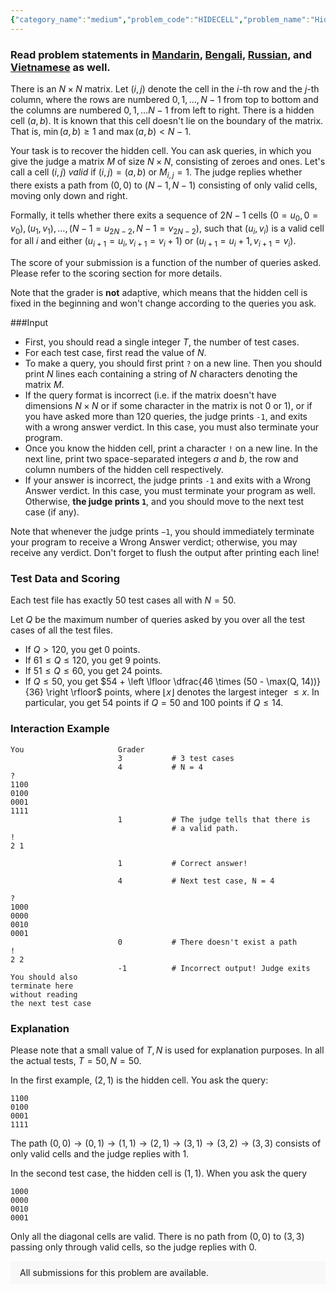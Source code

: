 ```yaml
---
{"category_name":"medium","problem_code":"HIDECELL","problem_name":"Hidden Cell","problemComponents":{"constraints":"","constraintsState":false,"subtasks":"","subtasksState":false,"inputFormat":"","inputFormatState":false,"outputFormat":"","outputFormatState":false,"sampleTestCases":{}},"video_editorial_url":"","languages_supported":{"0":"CPP14","1":"C","2":"JAVA","3":"PYTH 3.6","4":"CPP17","5":"PYTH","6":"PYP3","7":"CS2","8":"ADA","9":"PYPY","10":"TEXT","11":"PAS fpc","12":"NODEJS","13":"RUBY","14":"PHP","15":"GO","16":"HASK","17":"TCL","18":"PERL","19":"SCALA","20":"LUA","21":"kotlin","22":"BASH","23":"JS","24":"LISP sbcl","25":"rust","26":"PAS gpc","27":"BF","28":"CLOJ","29":"R","30":"D","31":"CAML","32":"FORT","33":"ASM","34":"swift","35":"FS","36":"WSPC","37":"LISP clisp","38":"SQL","39":"SCM guile","40":"PERL6","41":"ERL","42":"CLPS","43":"ICK","44":"NICE","45":"PRLG","46":"ICON","47":"COB","48":"SCM chicken","49":"PIKE","50":"SCM qobi","51":"ST","52":"SQLQ","53":"NEM"},"max_timelimit":1,"source_sizelimit":50000,"problem_author":"jtnydv25","problem_tester":"","date_added":"16-06-2021","tags":{"0":"interactive","1":"jtnydv25","2":"ltime97","3":"medium"},"problem_difficulty_level":"Medium","best_tag":"","editorial_url":"https://discuss.codechef.com/problems/HIDECELL","time":{"view_start_date":1624727702,"submit_start_date":1624727702,"visible_start_date":1624727702,"end_date":1735669800},"is_direct_submittable":false,"problemDiscussURL":"https://discuss.codechef.com/search?q=HIDECELL","is_proctored":false,"visitedContests":{},"layout":"problem"}
---
```

### Read problem statements in [Mandarin](https://www.codechef.com/download/translated/LTIME97/mandarin/HIDECELL.pdf), [Bengali](https://www.codechef.com/download/translated/LTIME97/bengali/HIDECELL.pdf), [Russian](https://www.codechef.com/download/translated/LTIME97/russian/HIDECELL.pdf), and [Vietnamese](https://www.codechef.com/download/translated/LTIME97/vietnamese/HIDECELL.pdf) as well.

There is an $N \times N$ matrix. Let $(i, j)$ denote the cell in the $i$-th row and the $j$-th column, where the rows are numbered $0, 1, \ldots, N - 1$ from top to bottom and the columns are numbered $0, 1, \ldots N-1$ from left to right. There is a hidden cell $(a, b)$. It  is known that this cell doesn't lie on the boundary of the matrix. That is, $\min(a, b) \geq 1$ and $\max(a, b) < N - 1$.

Your task is to recover the hidden cell. You can ask queries, in which you give the judge a matrix $M$ of size $N \times N$, consisting of zeroes and ones. Let's call a cell $(i, j)$ *valid* if $(i, j) = (a, b)$ or $M_{i,j} = 1$. The judge replies whether there exists a path from $(0, 0)$ to $(N - 1, N - 1)$ consisting of only valid cells, moving only down and right.

Formally, it tells whether there exits a sequence of $2N - 1$ cells $(0 = u_0, 0 = v_0), (u_1, v_1), \ldots, (N - 1 = u_{2N-2}, N - 1 = v_{2N-2})$, such that $(u_i, v_i)$ is a valid cell for all $i$ and either $(u_{i + 1} = u_i, v_{i + 1} = v_i + 1)$ or $(u_{i + 1} = u_i + 1, v_{i + 1} = v_i)$.

The score of your submission is a function of the number of queries asked. Please refer to the scoring section for more details.

Note that the grader is **not** adaptive, which means that the hidden cell is fixed in the beginning and won't change according to the queries you ask.

###Input

- First, you should read a single integer $T$, the number of test cases.
- For each test case, first read the value of $N$.
- To make a query, you should first print `?` on a new line. Then you should print $N$ lines each containing a string of $N$ characters denoting the matrix $M$.
- If the query format is incorrect (i.e. if the matrix doesn't have dimensions $N \times N$ or if some character in the matrix is not $0$ or $1$), or if you have asked more than $120$ queries, the judge prints `-1`, and exits with a wrong answer verdict. In this case, you must also terminate your program.
- Once you know the hidden cell, print a character `!` on a new line. In the next line, print two space-separated integers $a$ and $b$, the row and column numbers of the hidden cell respectively.
- If your answer is incorrect, the judge prints `-1` and exits  with a Wrong Answer verdict. In this case, you must terminate your program as well. Otherwise, **the judge prints `1`**, and you should move to the next test case (if any).

Note that whenever the judge prints `−1`, you should immediately terminate your program to receive a Wrong Answer verdict; otherwise, you may receive any verdict. Don't forget to flush the output after printing each line!

### Test Data and Scoring
Each test file has exactly $50$ test cases all with $N = 50$.

Let $Q$ be the maximum number of queries asked by you over all the test cases of all the test files.

- If $Q > 120$, you get $0$ points.
- If $61 \le Q \le 120$, you get $9$ points.
- If $51 \le Q \le 60$, you get $24$ points.
- If $Q \le 50$, you get $54 + \left \lfloor \dfrac{46 \times (50 - \max(Q, 14))}{36} \right \rfloor$ points, where $\lfloor x \rfloor$ denotes the largest integer $\le x$.  In particular, you get $54$ points if $Q = 50$ and $100$ points if $Q \le 14$. 


### Interaction Example

```
You                     Grader
                        3           # 3 test cases
                        4           # N = 4
?
1100
0100
0001
1111
                        1           # The judge tells that there is
                                    # a valid path.
!
2 1

                        1           # Correct answer! 

                        4           # Next test case, N = 4

?
1000
0000
0010
0001
                        0           # There doesn't exist a path
!
2 2
                        -1          # Incorrect output! Judge exits
You should also
terminate here
without reading
the next test case
```

### Explanation

Please note that a small value of $T, N$ is used for explanation purposes. In all the actual tests, $T = 50, N = 50$.

In the first example, $(2, 1)$ is the hidden cell. You ask the query:

```
1100
0100
0001
1111

```
The path $(0, 0) \to (0, 1) \to (1, 1) \to (2, 1) \to (3, 1) \to (3, 2) \to (3, 3)$ consists of only valid cells and the judge replies with $1$.

In the second test case, the hidden cell is $(1, 1)$. When you ask the query
```
1000
0000
0010
0001
```
Only all the diagonal cells are valid. There is no path from $(0, 0)$ to $(3, 3)$ passing only through valid cells, so the judge replies with $0$.
<aside style='background: #f8f8f8;padding: 10px 15px;'><div>All submissions for this problem are available.</div></aside>